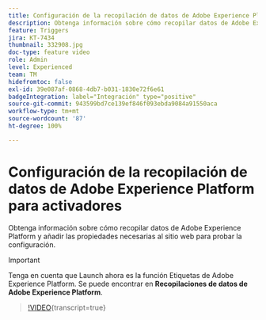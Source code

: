 ```yaml
---
title: Configuración de la recopilación de datos de Adobe Experience Platform para activadores
description: Obtenga información sobre cómo recopilar datos de Adobe Experience Platform y añadir las propiedades necesarias al sitio web para probar la configuración.
feature: Triggers
jira: KT-7434
thumbnail: 332908.jpg
doc-type: feature video
role: Admin
level: Experienced
team: TM
hidefromtoc: false
exl-id: 39e087af-0868-4db7-b031-1830e72f6e61
badgeIntegration: label="Integración" type="positive"
source-git-commit: 943599bd7ce139ef846f093ebda9084a91550aca
workflow-type: tm+mt
source-wordcount: '87'
ht-degree: 100%

---
```


# Configuración de la recopilación de datos de Adobe Experience Platform para activadores

Obtenga información sobre cómo recopilar datos de Adobe Experience Platform y añadir las propiedades necesarias al sitio web para probar la configuración.

>[!IMPORTANT]
>
> Tenga en cuenta que Launch ahora es la función Etiquetas de Adobe Experience Platform. Se puede encontrar en **Recopilaciones de datos de Adobe Experience Platform**.

>[!VIDEO](https://video.tv.adobe.com/v/3454019?learn=on&captions=spa){transcript=true}
